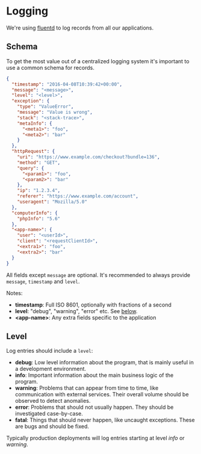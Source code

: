 Logging
=======

We're using [fluentd](http://www.fluentd.org/) to log records from all our applications.

Schema
------
To get the most value out of a centralized logging system it's important to use a common schema for records.

```json
{
  "timestamp": "2016-04-08T10:39:42+00:00",
  "message": "<message>",
  "level": "<level>",
  "exception": {
    "type": "ValueError",
    "message": "Value is wrong",
    "stack": "<stack-trace>",
    "metaInfo": {
      "<meta1>": "foo",
      "<meta2>": "bar"
    }
  },
  "httpRequest": {
    "uri": "https://www.example.com/checkout?bundle=136",
    "method": "GET",
    "query": {
      "<param1>": "foo",
      "<param2>": "bar"
    },
    "ip": "1.2.3.4",
    "referer": "https://www.example.com/account",
    "useragent": "Mozilla/5.0"
  },
  "computerInfo": {
    "phpInfo": "5.6"
  },
  "<app-name>": {
    "user": "<userId>",
    "client": "<requestClientId>",
    "<extra1>": "foo",
    "<extra2>": "bar"
  }
}
```

All fields except `message` are optional. It's recommended to always provide `message`, `timestamp` and `level`.

Notes:
- **timestamp**: Full ISO 8601, optionally with fractions of a second
- **level**: "debug", "warning", "error" etc. See [below](#level).
- **&lt;app-name&gt;**: Any extra fields specific to the application

Level
-----
Log entries should include a `level`:
- **debug**: Low level information about the program, that is mainly useful in a development environment.
- **info**: Important information about the main business logic of the program.
- **warning**: Problems that can appear from time to time, like communication with external services. Their overall volume should be observed to detect anomalies.
- **error**: Problems that should not usually happen. They should be investigated case-by-case.
- **fatal**: Things that should never happen, like uncaught exceptions. These are bugs and should be fixed.

Typically production deployments will log entries starting at level *info* or *warning*.
